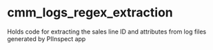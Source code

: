 # cmm_logs_regex_extraction
Holds code for extracting the sales line ID and attributes from log files generated by PIInspect app
